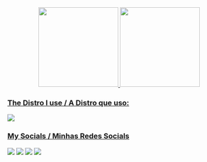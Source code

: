 <!--
**AlixHenri/alixhenri** is a ✨ _special_ ✨ repository because its `README.md` (this file) appears on your GitHub profile.

Here are some ideas to get you started:

- 🔭 I’m currently working on ...
- 🌱 I’m currently learning ...
- 👯 I’m looking to collaborate on ...
- 🤔 I’m looking for help with ...
- 💬 Ask me about ...
- 📫 How to reach me: ...
- 😄 Pronouns: ...
- ⚡ Fun fact: ...
-->

<!--Github Stats Panel-->
<div align="center">
  <a href="https://github.com/alixhenri">
  <img height="180em" src="https://github-readme-stats.vercel.app/api?username=alixhenri&show_icons=true&theme=dracula&include_all_commits=true&count_private=true"/>
  <img height="180em" src="https://github-readme-stats.vercel.app/api/top-langs/?username=alixhenri&layout=compact&langs_count=7&theme=dracula"/>
</div>
  
<h3>The Distro I use / A Distro que uso:</h3>
  <img src = "https://img.shields.io/badge/Manjaro-35BF5C?style=for-the-badge&logo=Manjaro&logoColor=white">

<!--Social Badges-->
<div id="Socials">
  <h3>My Socials / Minhas Redes Socials</h3>
  <a href="https://open.spotify.com/user/222o4dlvyefwxhylqdfayysoa" target="_blank"><img src="https://img.shields.io/badge/Spotify-1ED760?&style=for-the-badge&logo=spotify&logoColor=white" target="_blank"></a>
  <a href="https://twitter.com/HenriKobain" target="_blank"><img src="https://img.shields.io/badge/Twitter-1DA1F2?style=for-the-badge&logo=twitter&logoColor=white" target="_blank"></a>
  <a href="https://www.instagram.com/mozart_henri/" target="_blank"><img src="https://img.shields.io/badge/Instagram-E4405F?style=for-the-badge&logo=instagram&logoColor=white" target="_blank"></a>
  <a href="https://www.linkedin.com/in/matheus-henri-fran%C3%A7a-aa83061b9/" target="_blank"><img src="https://img.shields.io/badge/LinkedIn-0077B5?style=for-the-badge&logo=linkedin&logoColor=white"></a>
</div>  

